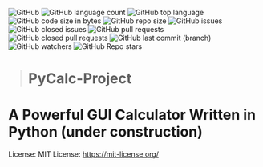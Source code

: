 ![GitHub](https://img.shields.io/github/license/techvio1/Pycalc-Project)
![GitHub language count](https://img.shields.io/github/languages/count/techvio1/Pycalc-Project)
![GitHub top language](https://img.shields.io/github/languages/top/techvio1/Pycalc-Project)
![GitHub code size in bytes](https://img.shields.io/github/languages/code-size/techvio1/Pycalc-Project)
![GitHub repo size](https://img.shields.io/github/repo-size/techvio1/Pycalc-Project)
![GitHub issues](https://img.shields.io/github/issues/techvio1/Pycalc-Project/GUI-Alpha?color=red)
![GitHub closed issues](https://img.shields.io/github/issues-closed/techvio1/Pycalc-Project/GUI-Alpha)
![GitHub pull requests](https://img.shields.io/github/issues-pr/techvio1/Pycalc-Project/GUI-Alpha?color=red)
![GitHub closed pull requests](https://img.shields.io/github/issues-pr-closed/techvio1/Pycalc-Project/GUI-Alpha)
![GitHub last commit (branch)](https://img.shields.io/github/last-commit/techvio1/Pycalc-Project/GUI-Alpha)
![GitHub watchers](https://img.shields.io/github/watchers/techvio1/Pycalc-Project?style=social)
![GitHub Repo stars](https://img.shields.io/github/stars/techvio1/Pycalc-Project?style=social)
> # PyCalc-Project
# A Powerful GUI Calculator Written in Python (under construction)

License:
MIT License: https://mit-license.org/
